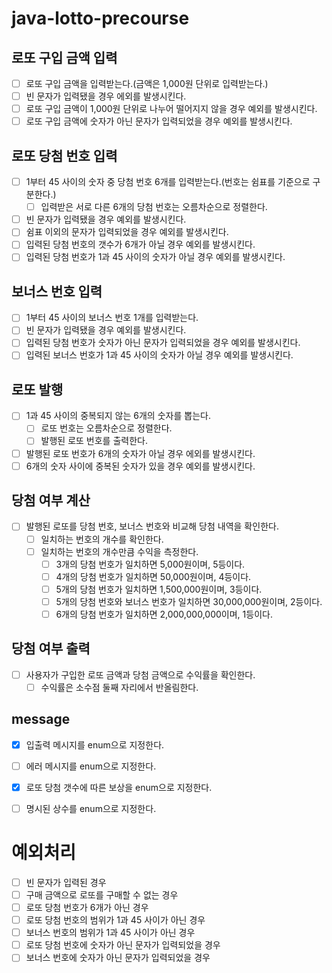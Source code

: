 # java-lotto-precourse


## 로또 구입 금액 입력
- [ ] 로또 구입 금액을 입력받는다.(금액은 1,000원 단위로 입력받는다.)
- [ ] 빈 문자가 입력됐을 경우 에외를 발생시킨다.
- [ ] 로또 구입 금액이 1,000원 단위로 나누어 떨어지지 않을 경우 예외를 발생시킨다.
- [ ] 로또 구입 금액에 숫자가 아닌 문자가 입력되었을 경우 예외를 발생시킨다.

## 로또 당첨 번호 입력
- [ ] 1부터 45 사이의 숫자 중 당첨 번호 6개를 입력받는다.(번호는 쉼표를 기준으로 구분한다.)
  - [ ] 입력받은 서로 다른 6개의 당첨 번호는 오름차순으로 정렬한다.
- [ ] 빈 문자가 입력됐을 경우 예외를 발생시킨다.
- [ ] 쉼표 이외의 문자가 입력되었을 경우 예외를 발생시킨다.
- [ ] 입력된 당첨 번호의 갯수가 6개가 아닐 경우 예외를 발생시킨다.
- [ ] 입력된 당첨 번호가 1과 45 사이의 숫자가 아닐 경우 예외를 발생시킨다.

## 보너스 번호 입력
- [ ] 1부터 45 사이의 보너스 번호 1개를 입력받는다.
- [ ] 빈 문자가 입력됐을 경우 예외를 발생시킨다.
- [ ] 입력된 당첨 번호가 숫자가 아닌 문자가 입력되었을 경우 예외를 발생시킨다.
- [ ] 입력된 보너스 번호가 1과 45 사이의 숫자가 아닐 경우 예외를 발생시킨다.

## 로또 발행
- [ ] 1과 45 사이의 중복되지 않는 6개의 숫자를 뽑는다.
  - [ ] 로또 번호는 오름차순으로 정렬한다.
  - [ ] 발행된 로또 번호를 출력한다.
- [ ] 발행된 로또 번호가 6개의 숫자가 아닐 경우 에외를 발생시킨다.
- [ ] 6개의 숫자 사이에 중복된 숫자가 있을 경우 예외를 발생시킨다.

## 당첨 여부 계산
- [ ] 발행된 로또를 당첨 번호, 보너스 번호와 비교해 당첨 내역을 확인한다.
  - [ ] 일치하는 번호의 개수를 확인한다.
  - [ ] 일치하는 번호의 개수만큼 수익을 측정한다.
    - [ ] 3개의 당첨 번호가 일치하면 5,000원이며, 5등이다.
    - [ ] 4개의 당첨 번호가 일치하면 50,000원이며, 4등이다.
    - [ ] 5개의 당첨 번호가 일치하면 1,500,000원이며, 3등이다.
    - [ ] 5개의 당첨 번호와 보너스 번호가 일치하면 30,000,000원이며, 2등이다.
    - [ ] 6개의 당첨 번호가 일치하면 2,000,000,000이며, 1등이다.

## 당첨 여부 출력
- [ ] 사용자가 구입한 로또 금액과 당첨 금액으로 수익률을 확인한다.
  - [ ] 수익률은 소수점 둘째 자리에서 반올림한다.

## message
- [x] 입출력 메시지를 enum으로 지정한다.
- [ ] 에러 메시지를 enum으로 지정한다.
- [x] 로또 당첨 갯수에 따른 보상을 enum으로 지정한다.
- [ ] 명시된 상수를 enum으로 지정한다.


# 예외처리

- [ ] 빈 문자가 입력된 경우
- [ ] 구매 금액으로 로또를 구매할 수 없는 경우
- [ ] 로또 당첨 번호가 6개가 아닌 경우
- [ ] 로또 당첨 번호의 범위가 1과 45 사이가 아닌 경우
- [ ] 보너스 번호의 범위가 1과 45 사이가 아닌 경우
- [ ] 로또 당첨 번호에 숫자가 아닌 문자가 입력되었을 경우
- [ ] 보너스 번호에 숫자가 아닌 문자가 입력되었을 경우
